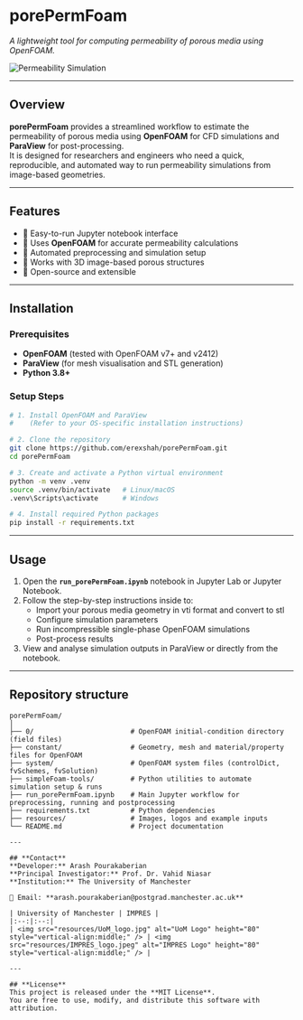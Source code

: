 # **porePermFoam**  
*A lightweight tool for computing permeability of porous media using OpenFOAM.*  

![Permeability Simulation](resources/img1.png)  

---

## **Overview**  
**porePermFoam** provides a streamlined workflow to estimate the permeability of porous media using **OpenFOAM** for CFD simulations and **ParaView** for post-processing.  
It is designed for researchers and engineers who need a quick, reproducible, and automated way to run permeability simulations from image-based geometries.

---

## **Features**  
- 🔹 Easy-to-run Jupyter notebook interface  
- 🔹 Uses **OpenFOAM** for accurate permeability calculations  
- 🔹 Automated preprocessing and simulation setup  
- 🔹 Works with 3D image-based porous structures  
- 🔹 Open-source and extensible  

---

## **Installation**  

### **Prerequisites**  
- **OpenFOAM** (tested with OpenFOAM v7+ and v2412)  
- **ParaView** (for mesh visualisation and STL generation)  
- **Python 3.8+**  

### **Setup Steps**  
~~~bash
# 1. Install OpenFOAM and ParaView
#    (Refer to your OS-specific installation instructions)

# 2. Clone the repository
git clone https://github.com/erexshah/porePermFoam.git
cd porePermFoam

# 3. Create and activate a Python virtual environment
python -m venv .venv
source .venv/bin/activate   # Linux/macOS
.venv\Scripts\activate      # Windows

# 4. Install required Python packages
pip install -r requirements.txt
~~~

---

## **Usage**  
1. Open the **`run_porePermFoam.ipynb`** notebook in Jupyter Lab or Jupyter Notebook.  
2. Follow the step-by-step instructions inside to:  
   - Import your porous media geometry in vti format and convert to stl
   - Configure simulation parameters  
   - Run incompressible single-phase OpenFOAM simulations  
   - Post-process results  
3. View and analyse simulation outputs in ParaView or directly from the notebook.  

---

## **Repository structure**

```text
porePermFoam/
│
├── 0/                        # OpenFOAM initial-condition directory (field files)
├── constant/                 # Geometry, mesh and material/property files for OpenFOAM
├── system/                   # OpenFOAM system files (controlDict, fvSchemes, fvSolution)
├── simpleFoam-tools/         # Python utilities to automate simulation setup & runs
├── run_porePermFoam.ipynb    # Main Jupyter workflow for preprocessing, running and postprocessing
├── requirements.txt          # Python dependencies
├── resources/                # Images, logos and example inputs
└── README.md                 # Project documentation

---

## **Contact**  
**Developer:** Arash Pourakaberian  
**Principal Investigator:** Prof. Dr. Vahid Niasar  
**Institution:** The University of Manchester  

📧 Email: **arash.pourakaberian@postgrad.manchester.ac.uk**  

| University of Manchester | IMPRES |
|:--:|:--:|
| <img src="resources/UoM_logo.jpg" alt="UoM Logo" height="80" style="vertical-align:middle;" /> | <img src="resources/IMPRES_logo.jpeg" alt="IMPRES Logo" height="80" style="vertical-align:middle;" /> |

---

## **License**  
This project is released under the **MIT License**.  
You are free to use, modify, and distribute this software with attribution.
